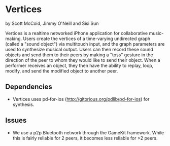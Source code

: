 Vertices
========


by Scott McCoid, Jimmy O'Neill and Sisi Sun

Vertices is a realtime networked iPhone application for collaborative music-making. Users create the vertices of a time-varying undirected graph (called a "sound object") via multitouch input, and the graph parameters are used to synthesize musical output. Users can then record these sound objects and send them to their peers by making a "toss" gesture in the direction of the peer to whom they would like to send their object. When a performer receives an object, they then have the ability to replay, loop, modify, and send the modified object to another peer.   

Dependencies
------------

- Vertices uses pd-for-ios (http://gitorious.org/pdlib/pd-for-ios) for synthesis.


Issues
------ 

- We use a p2p Bluetooth network through the GameKit framework. While this is fairly reliable for 2 peers, it becomes less reliable for >2 peers.
    